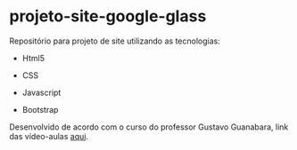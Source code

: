 ﻿# projeto-site-google-glass


Repositório para projeto de site utilizando as tecnologias:



* Html5

* CSS

* Javascript

* Bootstrap



Desenvolvido de acordo com o curso do professor Gustavo Guanabara, link das vídeo-aulas [aqui](https://www.youtube.com/playlist?list=PLHz_AreHm4dlAnJ_jJtV29RFxnPHDuk9o).
